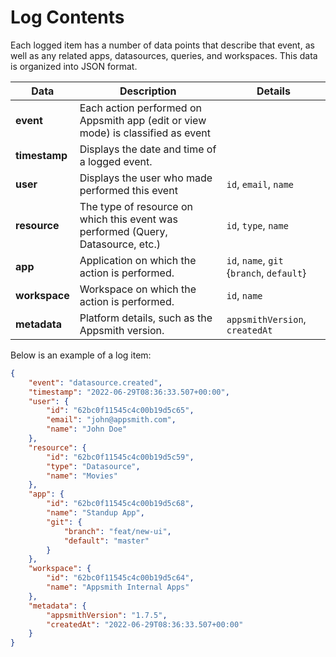 # Log Contents

Each logged item has a number of data points that describe that event, as well as any related apps, datasources, queries, and workspaces. This data is organized into JSON format.

| Data          | Description                                                                      | Details                                   |
| ------------- | -------------------------------------------------------------------------------- | ----------------------------------------- |
| **event**     | Each action performed on Appsmith app (edit or view mode) is classified as event |                                           |
| **timestamp** | Displays the date and time of a logged event.                                    |                                           |
| **user**      | Displays the user who made performed this event                                  | `id`, `email`, `name`                     |
| **resource**  | The type of resource on which this event was performed (Query, Datasource, etc.) | `id`, `type`, `name`                      |
| **app**       | Application on which the action is performed.                                    | `id`, `name`, `git` {`branch`, `default`} |
| **workspace** | Workspace on which the action is performed.                                      | `id`, `name`                              |
| **metadata**  | Platform details, such as the Appsmith version.                                  | `appsmithVersion`, `createdAt`            |

Below is an example of a log item:

```json
{
    "event": "datasource.created",
    "timestamp": "2022-06-29T08:36:33.507+00:00",
    "user": {
        "id": "62bc0f11545c4c00b19d5c65",
        "email": "john@appsmith.com",
        "name": "John Doe"
    },
    "resource": {
        "id": "62bc0f11545c4c00b19d5c59",
        "type": "Datasource",
        "name": "Movies"
    },
    "app": {
        "id": "62bc0f11545c4c00b19d5c68",
        "name": "Standup App",
        "git": {
            "branch": "feat/new-ui",
            "default": "master"
        }
    },
    "workspace": {
        "id": "62bc0f11545c4c00b19d5c64",
        "name": "Appsmith Internal Apps"
    },
    "metadata": {
        "appsmithVersion": "1.7.5",
        "createdAt": "2022-06-29T08:36:33.507+00:00"
    }
}
```
